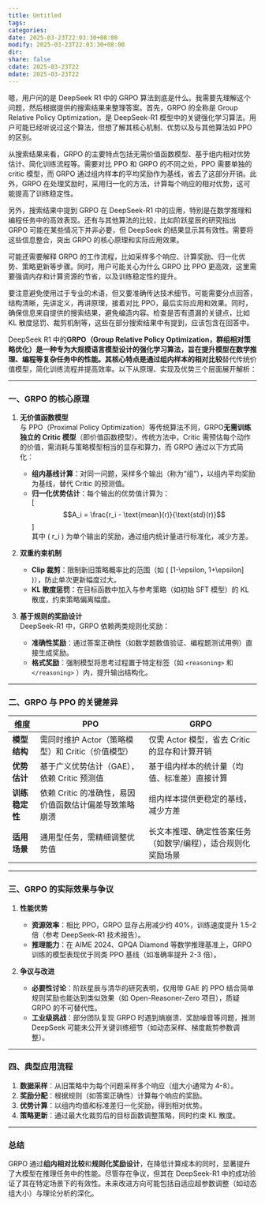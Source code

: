 ```yaml
---
title: Untitled
tags: 
categories: 
date: 2025-03-23T22:03:30+08:00
modify: 2025-03-23T22:03:30+08:00
dir: 
share: false
cdate: 2025-03-23T22
mdate: 2025-03-23T22
---
```


<zhithink>
嗯，用户问的是 DeepSeek R1 中的 GRPO 算法到底是什么。我需要先理解这个问题，然后根据提供的搜索结果来整理答案。首先，GRPO 的全称是 Group Relative Policy Optimization，是 DeepSeek-R1 模型中的关键强化学习算法。用户可能已经听说过这个算法，但想了解其核心机制、优势以及与其他算法如 PPO 的区别。

从搜索结果来看，GRPO 的主要特点包括无需价值函数模型、基于组内相对优势估计、简化训练流程等。需要对比 PPO 和 GRPO 的不同之处，PPO 需要单独的 critic 模型，而 GRPO 通过组内样本的平均奖励作为基线，省去了这部分开销。此外，GRPO 在处理奖励时，采用归一化的方法，计算每个响应的相对优势，这可能提高了训练稳定性。

另外，搜索结果中提到 GRPO 在 DeepSeek-R1 中的应用，特别是在数学推理和编程任务中的高效表现。还有与其他算法的比较，比如阶跃星辰的研究指出 GRPO 可能在某些情况下并非必要，但 DeepSeek 的结果显示其有效性。需要将这些信息整合，突出 GRPO 的核心原理和实际应用效果。

可能还需要解释 GRPO 的工作流程，比如采样多个响应、计算奖励、归一化优势、策略更新等步骤。同时，用户可能关心为什么 GRPO 比 PPO 更高效，这里需要强调内存和计算资源的节省，以及训练稳定性的提升。

要注意避免使用过于专业的术语，但又要准确传达技术细节。可能需要分点回答，结构清晰，先讲定义，再讲原理，接着对比 PPO，最后实际应用和效果。同时，确保信息来自提供的搜索结果，避免编造内容。检查是否有遗漏的关键点，比如 KL 散度惩罚、裁剪机制等，这些在部分搜索结果中有提到，应该包含在回答中。
</zhithink>

DeepSeek R1 中的**GRPO（Group Relative Policy Optimization，群组相对策略优化）**是一种专为大规模语言模型设计的强化学习算法，旨在提升模型在数学推理、编程等复杂任务中的性能。其核心特点是通过组内样本的**相对比较**替代传统价值模型，简化训练流程并提高效率。以下从原理、实现及优势三个层面展开解析：

---

### 一、GRPO 的核心原理
1. **无价值函数模型**  
   与 PPO（Proximal Policy Optimization）等传统算法不同，GRPO**无需训练独立的 Critic 模型**（即价值函数模型）。传统方法中，Critic 需预估每个动作的价值，需消耗与策略模型相当的显存和算力，而 GRPO 通过以下方式简化：
   - **组内基线计算**：对同一问题，采样多个输出（称为“组”），以组内平均奖励为基线，替代 Critic 的预测值。
   - **归一化优势估计**：每个输出的优势值计算为：  
     \[
     $$A_i = \frac{r_i - \text{mean}(r)}{\text{std}(r)}$$
     \]  
     其中 \( r_i \) 为单个输出的奖励，通过组内统计量进行标准化，减少方差。

2. **双重约束机制**  
   - **Clip 裁剪**：限制新旧策略概率比的范围（如 \( [1-\epsilon, 1+\epsilon] \)），防止单次更新幅度过大。
   - **KL 散度惩罚**：在目标函数中加入与参考策略（如初始 SFT 模型）的 KL 散度，约束策略偏离幅度。

3. **基于规则的奖励设计**  
   DeepSeek-R1 中，GRPO 依赖两类规则化奖励：
   - **准确性奖励**：通过答案正确性（如数学题数值验证、编程题测试用例）直接生成奖励。
   - **格式奖励**：强制模型将思考过程置于特定标签（如 `<reasoning>` 和 `</reasoning>` ）内，提升输出结构化。

---

### 二、GRPO 与 PPO 的关键差异
| **维度**         | **PPO**                                                                 | **GRPO**                                                                 |
|-------------------|-------------------------------------------------------------------------|--------------------------------------------------------------------------|
| **模型结构**      | 需同时维护 Actor（策略模型）和 Critic（价值模型）                         | 仅需 Actor 模型，省去 Critic 的显存和计算开销                               |
| **优势估计**      | 基于广义优势估计（GAE），依赖 Critic 预测值                               | 基于组内样本的统计量（均值、标准差）直接计算                             |
| **训练稳定性**    | 依赖 Critic 的准确性，易因价值函数估计偏差导致策略崩溃                   | 组内样本提供更稳定的基线，减少方差                                       |
| **适用场景**      | 通用型任务，需精细调整优势值                                            | 长文本推理、确定性答案任务（如数学/编程），适合规则化奖励场景            |

---

### 三、GRPO 的实际效果与争议
1. **性能优势**  
   - **资源效率**：相比 PPO，GRPO 显存占用减少约 40%，训练速度提升 1.5-2 倍（参考 DeepSeek-R1 技术报告）。
   - **推理能力**：在 AIME 2024、GPQA Diamond 等数学推理基准上，GRPO 训练的模型表现优于同类 PPO 基线（如准确率提升 2-3 倍）。

2. **争议与改进**  
   - **必要性讨论**：阶跃星辰与清华的研究表明，仅用带 GAE 的 PPO 结合简单规则奖励也能达到类似效果（如 Open-Reasoner-Zero 项目），质疑 GRPO 的不可替代性。
   - **工业级挑战**：部分团队复现 GRPO 时遇到熵崩溃、奖励噪音等问题，推测 DeepSeek 可能未公开关键训练细节（如动态采样、梯度裁剪参数调整）。

---

### 四、典型应用流程
1. **数据采样**：从旧策略中为每个问题采样多个响应（组大小通常为 4-8）。
2. **奖励分配**：根据规则（如答案正确性）计算每个响应的奖励。
3. **优势计算**：以组内均值和标准差归一化奖励，得到相对优势。
4. **策略更新**：通过最大化裁剪后的目标函数调整策略，同时约束 KL 散度。

---

### 总结
GRPO 通过**组内相对比较**和**规则化奖励设计**，在降低计算成本的同时，显著提升了大模型在推理任务中的性能。尽管存在争议，但其在 DeepSeek-R1 中的成功验证了其在特定场景下的有效性。未来改进方向可能包括自适应超参数调整（如动态组大小）与理论分析的深化。
